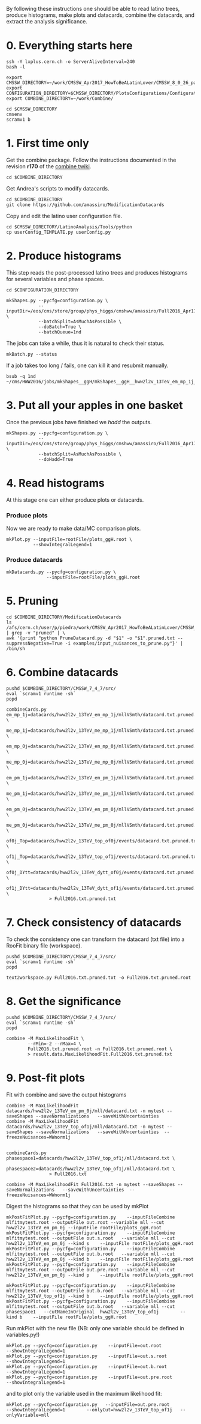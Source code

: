 By following these instructions one should be able to read latino trees, produce histograms, make plots and datacards, combine the datacards, and extract the analysis significance.


# 0. Everything starts here

    ssh -Y lxplus.cern.ch -o ServerAliveInterval=240
    bash -l

    export CMSSW_DIRECTORY=~/work/CMSSW_Apr2017_HowToBeALatinLover/CMSSW_8_0_26_patch1/src
    export CONFIGURATION_DIRECTORY=$CMSSW_DIRECTORY/PlotsConfigurations/Configurations/ggH/Full2016
    export COMBINE_DIRECTORY=~/work/Combine/

    cd $CMSSW_DIRECTORY
    cmsenv
    scramv1 b


# 1. First time only

Get the combine package. Follow the instructions documented in the revision **r170** of the [combine twiki](https://twiki.cern.ch/twiki/bin/view/CMS/SWGuideHiggsAnalysisCombinedLimit#ROOT6_SLC6_release_CMSSW_7_4_X).

    cd $COMBINE_DIRECTORY

Get Andrea's scripts to modify datacards.

    cd $COMBINE_DIRECTORY
    git clone https://github.com/amassiro/ModificationDatacards

Copy and edit the latino user configuration file.

    cd $CMSSW_DIRECTORY/LatinoAnalysis/Tools/python
    cp userConfig_TEMPLATE.py userConfig.py


# 2. Produce histograms

This step reads the post-processed latino trees and produces histograms for several variables and phase spaces.

    cd $CONFIGURATION_DIRECTORY

    mkShapes.py --pycfg=configuration.py \
                --inputDir=/eos/cms/store/group/phys_higgs/cmshww/amassiro/Full2016_Apr17/Apr2017_summer16/lepSel__MCWeights__bSFLpTEffMulti__cleanTauMC__l2loose__hadd__l2tightOR__formulasMC__wwSel \
                --batchSplit=AsMuchAsPossible \
                --doBatch=True \
                --batchQueue=1nd

The jobs can take a while, thus it is natural to check their status.

    mkBatch.py --status


If a job takes too long / fails, one can kill it and resubmit manually.

    bsub -q 1nd ~/cms/HWW2016/jobs/mkShapes__ggH/mkShapes__ggH__hww2l2v_13TeV_em_mp_1j__top2.sh


# 3. Put all your apples in one basket

Once the previous jobs have finished we _hadd_ the outputs.

    mkShapes.py --pycfg=configuration.py \
                --inputDir=/eos/cms/store/group/phys_higgs/cmshww/amassiro/Full2016_Apr17/Apr2017_summer16/lepSel__MCWeights__bSFLpTEffMulti__cleanTauMC__l2loose__hadd__l2tightOR__formulasMC__wwSel \
                --batchSplit=AsMuchAsPossible \
                --doHadd=True


# 4. Read histograms

At this stage one can either produce plots or datacards.

### Produce plots

Now we are ready to make data/MC comparison plots.

    mkPlot.py --inputFile=rootFile/plots_ggH.root \
              --showIntegralLegend=1


### Produce datacards

    mkDatacards.py --pycfg=configuration.py \
                   --inputFile=rootFile/plots_ggH.root


# 5. Pruning

    cd $COMBINE_DIRECTORY/ModificationDatacards
    ls /afs/cern.ch/user/p/piedra/work/CMSSW_Apr2017_HowToBeALatinLover/CMSSW_8_0_26_patch1/src/PlotsConfigurations/Configurations/ggH/Full2016/datacards/*/*/*.txt | grep -v "pruned" | \
    awk '{print "python PruneDatacard.py -d "$1" -o "$1".pruned.txt --suppressNegative=True -i examples/input_nuisances_to_prune.py"}' | /bin/sh


# 6. Combine datacards

    pushd $COMBINE_DIRECTORY/CMSSW_7_4_7/src/
    eval `scramv1 runtime -sh`
    popd

    combineCards.py em_mp_1j=datacards/hww2l2v_13TeV_em_mp_1j/mllVSmth/datacard.txt.pruned.txt \
                    me_mp_1j=datacards/hww2l2v_13TeV_me_mp_1j/mllVSmth/datacard.txt.pruned.txt \
                    em_mp_0j=datacards/hww2l2v_13TeV_em_mp_0j/mllVSmth/datacard.txt.pruned.txt \
                    me_mp_0j=datacards/hww2l2v_13TeV_me_mp_0j/mllVSmth/datacard.txt.pruned.txt \
                    em_pm_1j=datacards/hww2l2v_13TeV_em_pm_1j/mllVSmth/datacard.txt.pruned.txt \
                    me_pm_1j=datacards/hww2l2v_13TeV_me_pm_1j/mllVSmth/datacard.txt.pruned.txt \
                    em_pm_0j=datacards/hww2l2v_13TeV_em_pm_0j/mllVSmth/datacard.txt.pruned.txt \
                    me_pm_0j=datacards/hww2l2v_13TeV_me_pm_0j/mllVSmth/datacard.txt.pruned.txt \
                    of0j_Top=datacards/hww2l2v_13TeV_top_of0j/events/datacard.txt.pruned.txt \
                    of1j_Top=datacards/hww2l2v_13TeV_top_of1j/events/datacard.txt.pruned.txt \
                    of0j_DYtt=datacards/hww2l2v_13TeV_dytt_of0j/events/datacard.txt.pruned.txt \
                    of1j_DYtt=datacards/hww2l2v_13TeV_dytt_of1j/events/datacard.txt.pruned.txt \
                    > Full2016.txt.pruned.txt


# 7. Check consistency of datacards

To check the consistency one can transform the datacard (txt file) into a RooFit binary file (workspace).

    pushd $COMBINE_DIRECTORY/CMSSW_7_4_7/src/
    eval `scramv1 runtime -sh`
    popd

    text2workspace.py Full2016.txt.pruned.txt -o Full2016.txt.pruned.root


# 8. Get the significance

    pushd $COMBINE_DIRECTORY/CMSSW_7_4_7/src/
    eval `scramv1 runtime -sh`
    popd

    combine -M MaxLikelihoodFit \
            --rMin=-2 --rMax=4 \
            Full2016.txt.pruned.root -n Full2016.txt.pruned.root \
            > result.data.MaxLikelihoodFit.Full2016.txt.pruned.txt

            
            
            
# 9. Post-fit plots

Fit with combine and save the output histograms

    combine -M MaxLikelihoodFit datacards/hww2l2v_13TeV_em_pm_0j/mll/datacard.txt -n mytest --saveShapes --saveNormalizations   --saveWithUncertainties
    combine -M MaxLikelihoodFit datacards/hww2l2v_13TeV_top_of1j/mll/datacard.txt -n mytest --saveShapes --saveNormalizations   --saveWithUncertainties  --freezeNuisances=WWnorm1j

    
    combineCards.py phasespace1=datacards/hww2l2v_13TeV_top_of1j/mll/datacard.txt \
                    phasespace2=datacards/hww2l2v_13TeV_top_of1j/mll/datacard.txt \
                    > Full2016.txt

    combine -M MaxLikelihoodFit Full2016.txt -n mytest --saveShapes --saveNormalizations   --saveWithUncertainties  --freezeNuisances=WWnorm1j


Digest the histograms so that they can be used by mkPlot

    mkPostFitPlot.py --pycfg=configuration.py    --inputFileCombine mlfitmytest.root --outputFile out.root --variable mll --cut hww2l2v_13TeV_em_pm_0j --inputFile rootFile/plots_ggH.root
    mkPostFitPlot.py --pycfg=configuration.py    --inputFileCombine mlfitmytest.root --outputFile out.s.root   --variable mll --cut hww2l2v_13TeV_em_pm_0j --kind s    --inputFile rootFile/plots_ggH.root
    mkPostFitPlot.py --pycfg=configuration.py    --inputFileCombine mlfitmytest.root --outputFile out.b.root   --variable mll --cut hww2l2v_13TeV_em_pm_0j --kind b    --inputFile rootFile/plots_ggH.root
    mkPostFitPlot.py --pycfg=configuration.py    --inputFileCombine mlfitmytest.root --outputFile out.pre.root --variable mll --cut hww2l2v_13TeV_em_pm_0j --kind p    --inputFile rootFile/plots_ggH.root

    mkPostFitPlot.py --pycfg=configuration.py    --inputFileCombine mlfitmytest.root --outputFile out.b.root   --variable mll --cut hww2l2v_13TeV_top_of1j --kind b    --inputFile rootFile/plots_ggH.root
    mkPostFitPlot.py --pycfg=configuration.py    --inputFileCombine mlfitmytest.root --outputFile out.b.root   --variable mll --cut phasespace1   --cutNameInOriginal  hww2l2v_13TeV_top_of1j        --kind b    --inputFile rootFile/plots_ggH.root
 
 
 
 
 
Run mkPlot with the new file (NB: only one variable should be defined in variables.py!)
    
    mkPlot.py --pycfg=configuration.py    --inputFile=out.root               --showIntegralLegend=1
    mkPlot.py --pycfg=configuration.py    --inputFile=out.s.root             --showIntegralLegend=1
    mkPlot.py --pycfg=configuration.py    --inputFile=out.b.root             --showIntegralLegend=1
    mkPlot.py --pycfg=configuration.py    --inputFile=out.pre.root           --showIntegralLegend=1
            
and to plot only the variable used in the maximum likelihood fit:

    mkPlot.py --pycfg=configuration.py   --inputFile=out.pre.root           --showIntegralLegend=1        --onlyCut=hww2l2v_13TeV_top_of1j   --onlyVariable=mll        
            
            
            
